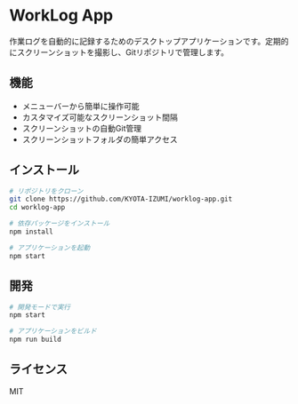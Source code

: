 # WorkLog App

作業ログを自動的に記録するためのデスクトップアプリケーションです。定期的にスクリーンショットを撮影し、Gitリポジトリで管理します。

## 機能

- メニューバーから簡単に操作可能
- カスタマイズ可能なスクリーンショット間隔
- スクリーンショットの自動Git管理
- スクリーンショットフォルダの簡単アクセス

## インストール

```bash
# リポジトリをクローン
git clone https://github.com/KYOTA-IZUMI/worklog-app.git
cd worklog-app

# 依存パッケージをインストール
npm install

# アプリケーションを起動
npm start
```

## 開発

```bash
# 開発モードで実行
npm start

# アプリケーションをビルド
npm run build
```

## ライセンス

MIT 